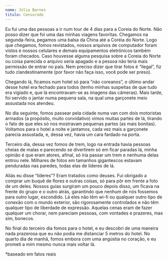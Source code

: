 ```yaml
---
nome: Júlia Barnes
titulo: Censurado
---
```


Eu fui uma das pessoas a ir num tour de 4 dias para a Coreia do Norte. Não posso dizer que foi uma das minhas viagens favoritas. Chegamos na segunda-feira, pegamos uma balsa da China até a Coréia do Norte. Logo que chegamos, fomos revistados, nossos arquivos de computador foram vistos e nossos celulares e demais equipamentos eletrônicos também foram checados. Caso houvesse alguma pesquisa sobre a Coreia do Norte ou coisa parecida o arquivo seria apagado e a pessoa não teria mais permissão de entrar no país. Nem preciso dizer que tirar fotos é “ilegal”, fiz tudo clandestinamente (por favor não faça isso, você pode ser preso).

Chegando lá, ficamos num hotel só para “não coreanos”, o último andar desse hotel era fechado para todos (tenho minhas suspeitas de que tudo era vigiado e, que lá encontravam-se as imagens das câmeras). Mais tarde, foi servido o jantar numa pequena sala, na qual uma garçonete meio assustada nos atendeu.

No dia seguinte, fomos passear pela cidade numa van com dois motoristas armados (a propósito, muito convidativo) vimos muitas partes de lá, tirando o fato de que eles só nos mostravam pequenas partes (as mais bonitas). Voltamos para o hotel a noite e jantamos, cada vez mais a garçonete parecia assustada, e, dessa vez, havia um cara fardado na porta.

Terceiro dia, dessa vez fomos de trem, logo na entrada havia pessoas cheias de malas e parecendo se divertirem só em ficar paradas lá, minha opinião é que eram atores, afinal, só iria passar um trem e nenhuma delas entrou nele. Milhares de fotos em tamanhos gigantescos estavam penduradas nas paredes, todas elas de líderes de lá.

 Aliás eu disse “líderes”? Eram tratados como deuses. Fui obrigado a comprar um buquê de flores e outras coisas, só para pôr em frente a foto de um deles. Nossos guias surgiram um pouco depois disso, um ficava na frente do grupo e o outro atrás, garantindo que nenhum de nós fossemos para outro lugar, escondido. Lá eles não têm wi-fi ou qualquer outro tipo de conexão com o mundo exterior, são rigorosamente controlados e não têm qualquer tipo de liberdade de expressão. Aquelas cenas eram de fazer qualquer um chorar, nem pareciam pessoas, com vontades e prazeres, mas sim, bonecos.

No final do terceiro dia fomos para o hotel, e eu descobri de uma maneira nada prazerosa que eu não podia me distanciar 5 metros do hotel. No quarto dia de manhã, fomos embora com uma angústia no coração, e eu prometi a mim mesmo nunca mais voltar lá.

*baseado em fatos reais

